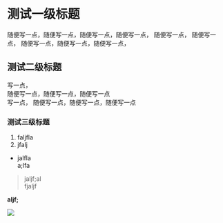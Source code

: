 # 测试一级标题 
随便写一点，随便写一点，随便写一点，随便写一点， 
随便写一点，  随便写一点，
随便写一点，随便写一点，随便写一点，
## 测试二级标题  
 写一点，  
随便写一点，随便写一点，随便写一点  
写一点，
随便写一点，随便写一点，随便写一点  
### 测试三级标题  
1. faljfla
2. jfalj

- jalfla  
a;lfa

> jaljf;al  
fjaljf

**aljf;**

![](http://c7.gg/bqWWD)